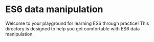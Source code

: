 # ES6 data manipulation

Welcome to your playground for learning ES6 through practice! This directory is designed to help you get comfortable with ES6 data manipulation.
